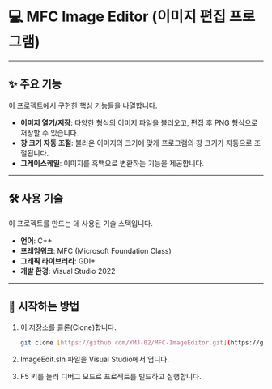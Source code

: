# 💻 MFC Image Editor (이미지 편집 프로그램)

---

## ✨ 주요 기능

이 프로젝트에서 구현한 핵심 기능들을 나열합니다.

- **이미지 열기/저장**: 다양한 형식의 이미지 파일을 불러오고, 편집 후 PNG 형식으로 저장할 수 있습니다.
- **창 크기 자동 조절**: 불러온 이미지의 크기에 맞게 프로그램의 창 크기가 자동으로 조절됩니다.
- **그레이스케일**: 이미지를 흑백으로 변환하는 기능을 제공합니다.

---

## 🛠️ 사용 기술

이 프로젝트를 만드는 데 사용된 기술 스택입니다.

- **언어**: C++
- **프레임워크**: MFC (Microsoft Foundation Class)
- **그래픽 라이브러리**: GDI+
- **개발 환경**: Visual Studio 2022

---

## 🚀 시작하는 방법

1. 이 저장소를 클론(Clone)합니다.
   ```bash
   git clone [https://github.com/YMJ-02/MFC-ImageEditor.git](https://github.com/YMJ-02/MFC-ImageEditor.git)

2. ImageEdit.sln 파일을 Visual Studio에서 엽니다.

3. F5 키를 눌러 디버그 모드로 프로젝트를 빌드하고 실행합니다.
